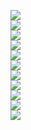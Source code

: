 <img src="../preprocessed_bace_cluster/bace_cluster_cluster_0.1_maccs_ROC AUC val.png" /><br/>
<img src="../preprocessed_bace_cluster/bace_cluster_cluster_0.1_rdkit_ROC AUC val.png" /><br/>
<img src="../preprocessed_bace_cluster/bace_cluster_cluster_0.1_mordred_ROC AUC val.png" /><br/>
<img src="../preprocessed_bace_cluster/bace_cluster_cluster_0.1_morgan_ROC AUC val.png" /><br/>
<img src="../preprocessed_bace_cluster/bace_cluster_cluster_0.1_rdkit,maccs_ROC AUC val.png" /><br/>
<img src="../preprocessed_bace_cluster/bace_cluster_cluster_0.1_rdkit,mordred_ROC AUC val.png" /><br/>
<img src="../preprocessed_bace_cluster/bace_cluster_cluster_0.1_morgan,maccs_ROC AUC val.png" /><br/>
<img src="../preprocessed_bace_cluster/bace_cluster_cluster_0.1_morgan,mordred_ROC AUC val.png" /><br/>
<img src="../preprocessed_bace_cluster/bace_cluster_cluster_0.1_rdkit,morgan_ROC AUC val.png" /><br/>
<img src="../preprocessed_bace_cluster/bace_cluster_cluster_0.1_mordred,maccs_ROC AUC val.png" /><br/>
<img src="../preprocessed_bace_cluster/bace_cluster_cluster_0.1_rdkit,morgan,mordred,maccs_ROC AUC val.png" /><br/>
